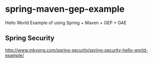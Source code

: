 spring-maven-gep-example
========================

Hello World Example of using Spring + Maven + GEP + GAE

Spring Security
---------------
http://www.mkyong.com/spring-security/spring-security-hello-world-example/
